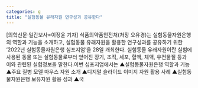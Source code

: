 ```yaml
---
categories: g
title: "실험동물 유래자원 연구성과 공유한다"
---
```

[의학신문·일간보사=이정윤 기자] 식품의약품안전처(처장 오유경)는 실험동물자원은행의 역할과 기능을 소개하고, 실험동물 유래자원을 활용한 연구성과를 공유하기 위한 ‘2022년 실험동물자원은행 심포지엄’을 28일 개최한다. 실험동물 유래자원이란 실험에 사용된 동물 또는 실험동물로부터 얻어진 장기, 조직, 세포, 혈액, 체액, 유전물질 등과 이와 관련된 실험정보을 말한다.이번 심포지엄에서는 ▲실험동물자원은행 역할과 기능 ▲주요 질병 모델 마우스 자원 소개 ▲디지털 슬라이드 이미지 자원 활용 사례 ▲실험동물자원은행 보유자원 활용 성과 ▲국